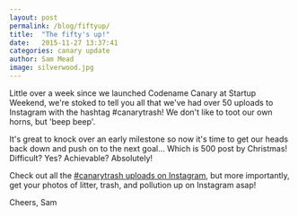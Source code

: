 ```yaml
---
layout: post
permalink: /blog/fiftyup/
title:  "The fifty's up!"
date:   2015-11-27 13:37:41
categories: canary update
author: Sam Mead
image: silverwood.jpg
---
```


Little over a week since we launched Codename Canary at Startup Weekend, we're stoked to tell you all that we've had over 50 uploads to Instagram with the hashtag #canarytrash! We don't like to toot our own horns, but 'beep beep'.

It's great to knock over an early milestone so now it's time to get our heads back down and push on to the next goal... Which is 500 post by Christmas! Difficult? Yes? Achievable? Absolutely! 

Check out all the [#canarytrash uploads on Instagram](https://www.instagram.com/explore/tags/canarytrash/), but more importantly, get your photos of litter, trash, and pollution up on Instagram asap!

Cheers,
Sam

